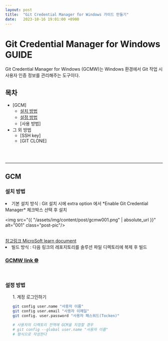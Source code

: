 ```yaml
---
layout: post
title:  "Git Credential Manager for Windows 가이드 만들기"
date:   2023-10-16 19:01:00 +0900
---
```



# Git Credential Manager for Windows GUIDE
Git Credential Manager for Windows (GCMW)는 Windows 환경에서 Git 작업 시 사용자 인증 정보를 관리해주는 도구이다.
<br>

## 목차

- [GCM]
  - [설치 방법](#설치-방법)
  - [설정 방법](#설정-방법)
  - [사용 방법]
- 그 외 방법
  - [SSH key]
  - [GIT CLONE]

<br>
<br>

---

## GCM
### 설치 방법
<li> 기본 설치 방식 : Git 설치 시에 extra option 에서 *Enable Git Credential Manager* 체크박스 선택 후 설치 </li>

<img src="{{ "/assets/img/content/post/gcmw001.png" | absolute_url }}" alt="001" class="post-pic"/>

<br>
<a href="https://learn.microsoft.com/en-us/azure/devops/repos/git/set-up-credential-managers?view=azure-devops"> 참고링크 MicroSoft learn document</a>

<li> 빌드 방식 : 다음 링크의 레포지토리를 솔루션 파일 디렉토리에 복제 후 빌드 </li>

### <a href="https://github.com/git-ecosystem/git-credential-manager.git">GCMW link 🌐</a> 

<br>

### 설정 방법

<ol> 1. 계정 로그인하기

<br>

``` bash
git config user.name "사용자 이름"
git config user.email "사용자 이메일"
git config. user.password "사용자 패스워드(Tocken)"

# 사용자의 디렉토리 전역에 GCM을 지정할 경우
# git config --global user.name "사용자 이름"
# 형식으로 작성한다
```


